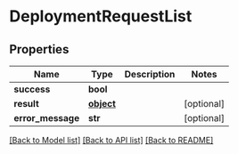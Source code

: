 # DeploymentRequestList

## Properties
Name | Type | Description | Notes
------------ | ------------- | ------------- | -------------
**success** | **bool** |  | 
**result** | [**object**](.md) |  | [optional] 
**error_message** | **str** |  | [optional] 

[[Back to Model list]](../README.md#documentation-for-models) [[Back to API list]](../README.md#documentation-for-api-endpoints) [[Back to README]](../README.md)


